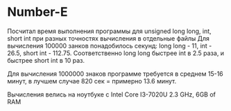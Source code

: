 # Number-E
Посчитал время выполнения программы для unsigned long long, int, short int при разных точностях вычисления в отдельные файлы
Для вычисления 100000 занков понадобилось секунд: long long - 11, int - 26.5, short int - 112.75.
Соответственно long long быстрее int в 2.5 раза, и быстрее short int в 10 раз.

Для вычисления 1000000 знаков программе требуется в среднем 15-16 минут, в лучшем случае 820 сек = примерно 13.6 минут.

Вычисления велись на ноутбуке с Intel Core I3-7020U 2.3 GHz, 6GB of RAM
